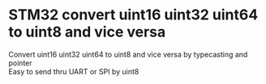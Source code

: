 # STM32 convert uint16 uint32 uint64 to uint8 and vice versa

Convert uint16 uint32 uint64 to uint8 and vice versa by typecasting and pointer  
Easy to send thru UART or SPI by uint8   
